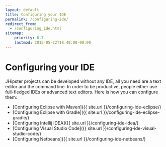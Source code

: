 ```yaml
---
layout: default
title: Configuring your IDE
permalink: /configuring-ide/
redirect_from:
  - /configuring_ide.html
sitemap:
    priority: 0.7
    lastmod: 2015-05-22T18:40:00-00:00
---
```


# <i class="fa fa-keyboard-o"></i> Configuring your IDE

JHipster projects can be developed without any IDE, all you need are a text editor and the command line. 
In order to be productive, people either use full-fledged IDEs or advanced text editors. Here is how you can configure them:

- [Configuring Eclipse with Maven]({{ site.url }}/configuring-ide-eclipse/)
- [Configuring Eclipse with Gradle]({{ site.url }}/configuring-ide-eclipse-gradle/)
- [Configuring Intellij IDEA]({{ site.url }}/configuring-ide-idea/)
- [Configuring Visual Studio Code]({{ site.url }}/configuring-ide-visual-studio-code/)
- [Configuring Netbeans]({{ site.url }}/configuring-ide-netbeans/)
